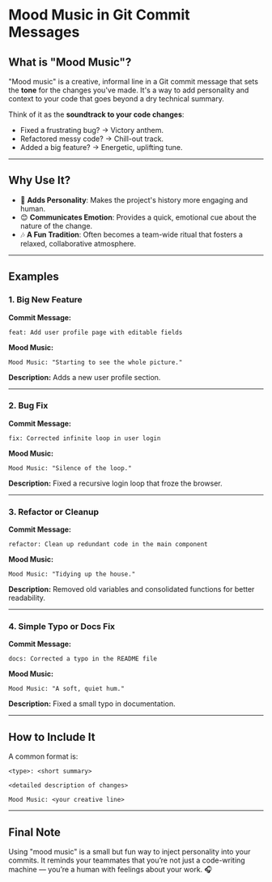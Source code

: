 # Mood Music in Git Commit Messages

## What is "Mood Music"?

"Mood music" is a creative, informal line in a Git commit message that sets the **tone** for the changes you've made. It's a way to add personality and context to your code that goes beyond a dry technical summary.

Think of it as the **soundtrack to your code changes**:

* Fixed a frustrating bug? → Victory anthem.
* Refactored messy code? → Chill-out track.
* Added a big feature? → Energetic, uplifting tune.

---

## Why Use It?

* 🎨 **Adds Personality**: Makes the project's history more engaging and human.
* 😊 **Communicates Emotion**: Provides a quick, emotional cue about the nature of the change.
* 🎶 **A Fun Tradition**: Often becomes a team-wide ritual that fosters a relaxed, collaborative atmosphere.

---

## Examples

### 1. Big New Feature

**Commit Message:**

```
feat: Add user profile page with editable fields
```

**Mood Music:**

```
Mood Music: "Starting to see the whole picture."
```

**Description:** Adds a new user profile section.

---

### 2. Bug Fix

**Commit Message:**

```
fix: Corrected infinite loop in user login
```

**Mood Music:**

```
Mood Music: "Silence of the loop."
```

**Description:** Fixed a recursive login loop that froze the browser.

---

### 3. Refactor or Cleanup

**Commit Message:**

```
refactor: Clean up redundant code in the main component
```

**Mood Music:**

```
Mood Music: "Tidying up the house."
```

**Description:** Removed old variables and consolidated functions for better readability.

---

### 4. Simple Typo or Docs Fix

**Commit Message:**

```
docs: Corrected a typo in the README file
```

**Mood Music:**

```
Mood Music: "A soft, quiet hum."
```

**Description:** Fixed a small typo in documentation.

---

## How to Include It

A common format is:

```
<type>: <short summary>

<detailed description of changes>

Mood Music: <your creative line>
```

---

## Final Note

Using "mood music" is a small but fun way to inject personality into your commits. It reminds your teammates that you’re not just a code-writing machine — you’re a human with feelings about your work. 🎧
